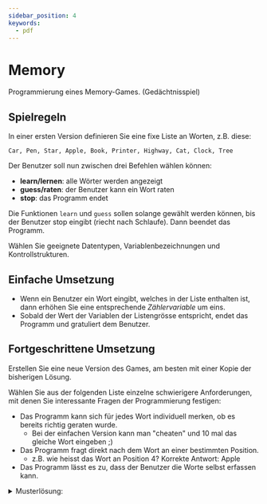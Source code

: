 ```yaml
---
sidebar_position: 4
keywords:
  - pdf
---
```


# Memory

Programmierung eines Memory-Games. (Gedächtnisspiel)

## Spielregeln

In einer ersten Version definieren Sie eine fixe Liste an Worten, z.B. diese:

    Car, Pen, Star, Apple, Book, Printer, Highway, Cat, Clock, Tree

Der Benutzer soll nun zwischen drei Befehlen wählen können:

- **learn/lernen**: alle Wörter werden angezeigt
- **guess/raten**: der Benutzer kann ein Wort raten
- **stop**: das Programm endet

Die Funktionen `learn` und `guess` sollen solange gewählt werden können, bis der
Benutzer stop eingibt (riecht nach Schlaufe). Dann beendet das Programm.

Wählen Sie geeignete Datentypen, Variablenbezeichnungen und Kontrollstrukturen.

## Einfache Umsetzung

- Wenn ein Benutzer ein Wort eingibt, welches in der Liste enthalten ist, dann
  erhöhen Sie eine entsprechende _Zählervariable_ um eins.
- Sobald der Wert der Variablen der Listengrösse entspricht, endet das Programm
  und gratuliert dem Benutzer.

## Fortgeschrittene Umsetzung

Erstellen Sie eine neue Version des Games, am besten mit einer Kopie der
bisherigen Lösung.

Wählen Sie aus der folgenden Liste einzelne schwierigere Anforderungen, mit
denen Sie interessante Fragen der Programmierung festigen:

- Das Programm kann sich für jedes Wort individuell merken, ob es bereits
  richtig geraten wurde.
  - Bei der einfachen Version kann man "cheaten" und 10 mal das gleiche Wort
    eingeben ;)
- Das Programm fragt direkt nach dem Wort an einer bestimmten Position.
  - z.B. wie heisst das Wort an Position 4? Korrekte Antwort: Apple
- Das Programm lässt es zu, dass der Benutzer die Worte selbst erfassen kann.

<details><summary>Musterlösung:</summary>

```java title="Memory.java"
import mytools.StdInput;

public class Memory {

	public static void main(String[] args) {
		String[] cards = new String[10];
		cards[0] = "Car";
		cards[1] = "Pen";
		cards[2] = "Star";
		cards[3] = "Apple";
		cards[4] = "Book";
		cards[5] = "Printer";
		cards[6] = "Highway";
		cards[7] = "Cat";
		cards[8] = "Clock";
		cards[9] = "Tree";

		boolean[] guesses = {false,false,false,false,false,false,false,false,false,false};

		String answer = "";

		while (!answer.equals("stop")) {
			System.out.println("");
			//switch: player turns
			System.out.println("choose: g=guess, l=learn, stop");
			answer = StdInput.readString();

			if (answer.equals("l")) {
				for (int i = 0; i < cards.length; i++) {
					System.out.print("\t" + cards[i]);
				}
			}

			if (answer.equals("g")) {
				for (int i = 0; i < 2; i++) {
					System.out.println("");
				}
				int pos = (int) (Math.random() * 10);

				System.out.println("Guess at position: " + pos);

				String guess = StdInput.readString();

				if (cards[pos].equals(guess)) {
					System.out.println("Woaw! Great!");
					guesses[pos] = true;
				} else {
					System.out.println("Oh, better guess next time");
				}
			}
		}
	}

}
```

</details>
